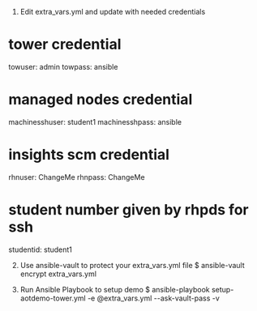 
1. Edit extra_vars.yml and update with needed credentials
# tower credential
towuser: admin
towpass: ansible

# managed nodes credential
machinesshuser: student1
machinesshpass: ansible

# insights scm credential
rhnuser: ChangeMe
rhnpass: ChangeMe

# student number given by rhpds for ssh
studentid: student1

2. Use ansible-vault to protect your extra_vars.yml file
$ ansible-vault encrypt extra_vars.yml

3. Run Ansible Playbook to setup demo
$ ansible-playbook setup-aotdemo-tower.yml -e @extra_vars.yml --ask-vault-pass -v
